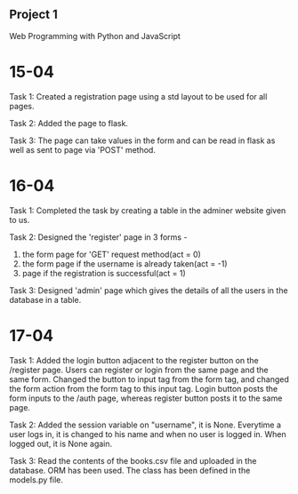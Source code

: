 ## Project 1

Web Programming with Python and JavaScript

# 15-04
Task 1:
Created a registration page using a std layout to be used for all pages.

Task 2:
Added the page to flask.

Task 3:
The page can take values in the form and can be read in flask as well as sent
to page via 'POST' method.

# 16-04
Task 1:
Completed the task by creating a table in the adminer website given to us.

Task 2:
Designed the 'register' page in 3 forms -
1) the form page for 'GET' request method(act = 0)
2) the form page if the username is already taken(act = -1)
3) page if the registration is successful(act = 1)

Task 3:
Designed 'admin' page which gives the details of all the users in the database in a table.

# 17-04
Task 1:
Added the login button adjacent to the register button on the /register page. Users can register or login from the same page and the same form. Changed the button to input tag from the form tag, and changed the form action from the form tag to this input tag.
Login button posts the form inputs to the /auth page, whereas register button posts it to the same page.

Task 2:
Added the session variable on "username", it is None. Everytime a user logs in, it is changed to his name and when no user is logged in. When logged out, it is None again.

Task 3:
Read the contents of the books.csv file and uploaded in the database. ORM has been used. The class has been defined in the models.py file.